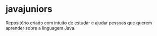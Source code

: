 # javajuniors
Repositório criado com intuito de estudar e ajudar pessoas que querem aprender sobre a linguagem Java.
